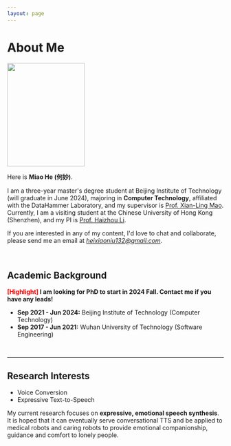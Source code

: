 ```yaml
---
layout: page
---
```


# About Me

<img src="https://heixiaoniu.github.io/images/hm-white.jpg" class="floatpic" width="180" height="240">

Here is **Miao He (何妙)**.

I am a three-year master's degree student at Beijing Institute of Technology (will graduate in June 2024), majoring in **Computer Technology**, affiliated with the DataHammer Laboratory, and my supervisor is [Prof. Xian-Ling Mao](https://cs.bit.edu.cn/szdw/jsml/js/mxl/index.htm). Currently, I am a visiting student at the Chinese University of Hong Kong (Shenzhen), and my PI is [Prof. Haizhou Li](https://sds.cuhk.edu.cn/teacher/498).

If you are interested in any of my content, I'd love to chat and collaborate, please send me an email at *heixiaoniu132@gmail.com*.

<br>

## Academic Background

**<font color='red'>[Highlight]</font> I am looking for PhD to start in 2024 Fall. Contact me if you have any leads!**

- **Sep 2021 - Jun 2024:** Beijing Institute of Technology (Computer Technology)
- **Sep 2017 - Jun 2021:** Wuhan University of Technology (Software Engineering)

<br>

---

## Research Interests

- Voice Conversion
- Expressive Text-to-Speech

My current research focuses on **expressive, emotional speech synthesis**. It is hoped that it can eventually serve conversational TTS and be applied to medical robots and caring robots to provide emotional companionship, guidance and comfort to lonely people.

<br>



